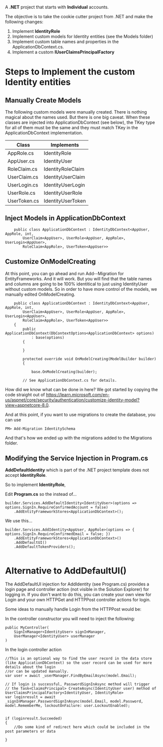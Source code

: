 A **.NET** project that starts with **Individual** accounts.

The objective is to take the cookie cutter project from .NET and make the following changes:

1. Implement **IdentityRole**
2. Implement custom models for Identity entities (see the Models folder)
3. Implement custom table names and properties in the ApplicationDbContext.cs.
4. Implement a custom **IUserClaimsPrincipalFactory<IdentityUser>**

# Steps to Implement the custom Identity entities
## Manually Create Models
The following custom models were manually created.  There is nothing magical about the names used.  But there is one big caveat.  When these classes are injected into ApplicationDbContext (see below), the TKey type for all of them must be the same and they must match TKey in the ApplicationDbContext implementation.

| Class | Implements |
|--|--|
| AppRole.cs | IdentityRole<int> |
| AppUser.cs | IdentityUser<int> |
| RoleClaim.cs | IdentityRoleClaim<in> |
| UserClaim.cs | IdentityUserClaim<int> |
| UserLogin.cs | IdentityUserLogin<int> |
| UserRole.cs | IdentityUserRole<int> |
| UserToken.cs | IdentityUserToken<int> |


## Inject Models in ApplicationDbContext

```
    public class ApplicationDbContext : IdentityDbContext<AppUser, AppRole, int,
        UserClaim<AppUser>, UserRole<AppUser, AppRole>, UserLogin<AppUser>,
        RoleClaim<AppRole>, UserToken<AppUser>>

```
## Customize OnModelCreating
At this point, you can go ahead and run Add--Migration for EntityFrameworks.  And it will work.  But you will find that the table names and columns are going to be 100% identitical to just using IdentityUser without custom models.  So in order to have more control of the models, we manually edited OnModelCreating.  

```
    public class ApplicationDbContext : IdentityDbContext<AppUser, AppRole, int,
        UserClaim<AppUser>, UserRole<AppUser, AppRole>, UserLogin<AppUser>,
        RoleClaim<AppRole>, UserToken<AppUser>>
    {
        public ApplicationDbContext(DbContextOptions<ApplicationDbContext> options)
            : base(options)
        {

        }

        protected override void OnModelCreating(ModelBuilder builder)
        {

            base.OnModelCreating(builder);
            
        // See ApplicationDbContext.cs for details.

```

How did we know what can be done in here?  We got started by copying the code straight out of https://learn.microsoft.com/en-us/aspnet/core/security/authentication/customize-identity-model?view=aspnetcore-8.0.

And at this point, if you want to use migrations to create the database, you can use 
```
PM> Add-Migration IdentitySchema
```
And that's how we ended up with the migrations added to the Migrations folder.


## Modifying the Service Injection in Program.cs
**AddDefaultIdentity** which is part of the .NET project template does not accept **IdentityRole**.  

So to implement **IdentityRole**, 

Edit **Program.cs** so the instead of...

```
builder.Services.AddDefaultIdentity<IdentityUser>(options => options.SignIn.RequireConfirmedAccount = false)
    .AddEntityFrameworkStores<ApplicationDbContext>();
```
We use this...

```
builder.Services.AddIdentity<AppUser, AppRole>(options => { options.SignIn.RequireConfirmedEmail = false; })
    .AddEntityFrameworkStores<ApplicationDbContext>()
    .AddDefaultUI()
    .AddDefaultTokenProviders();


```


# Alternative to AddDefaultUI()
The AddDefaultUI injection for AddIdentity (see Program.cs) provides a login page and controller action (not visible in the Solution Explorer) for logging in.  If you don't want to do this, you can create your own view for Login and your own HTTPGet and HTTPPost controller actions for login.

Some ideas to manually handle Login from the HTTPPost would be:

In the controller constructor you will need to inject the following:

```
public MyController(
    SignInManager<IdentityUser> signInManager,
    UserManager<IdentityUser> userManager
)
```

In the login controller action

```
//This is an optional way to find the user record in the data store (like ApplicationDbContext) so the user record can be used for more details about the login
//or can be updated manually.
var user = await _userManager.FindByEmailAsync(model.Email);

// If login is successful, PasswordSignInAsync method will trigger
// the Task<ClaimsPrincipal> CreateAsync(IdentityUser user) method of UserClaimsPrincipalFactory<IdentityUser, IdentityRole> 
var loginresult = await _signInManager.PasswordSignInAsync(model.Email, model.Password, model.RememberMe, lockoutOnFailure: user.LockoutEnabled);


if (loginresult.Succeeded)
{
    //Do some kind of redirect here which could be included in the post parameters or data

}


```








